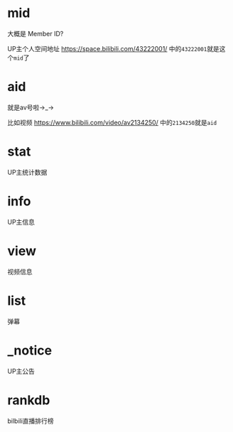 # mid

大概是 Member ID?

UP主个人空间地址 <https://space.bilibili.com/43222001/> 中的`43222001`就是这个`mid`了

# aid

就是av号啦→\_→

比如视频 https://www.bilibili.com/video/av2134250/ 中的`2134250`就是`aid`

# stat

UP主统计数据

# info

UP主信息

# view

视频信息

# list

弹幕

# \_notice

UP主公告

# rankdb

bilbili直播排行榜
